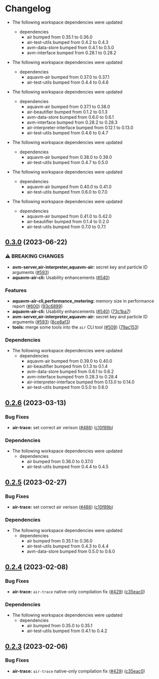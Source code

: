 # Changelog

* The following workspace dependencies were updated
  * dependencies
    * air bumped from 0.35.1 to 0.36.0
    * air-test-utils bumped from 0.4.2 to 0.4.3
    * avm-data-store bumped from 0.4.1 to 0.5.0
    * avm-interface bumped from 0.28.1 to 0.28.2

* The following workspace dependencies were updated
  * dependencies
    * aquavm-air bumped from 0.37.0 to 0.37.1
    * air-test-utils bumped from 0.4.4 to 0.4.6

* The following workspace dependencies were updated
  * dependencies
    * aquavm-air bumped from 0.37.1 to 0.38.0
    * air-beautifier bumped from 0.1.2 to 0.1.3
    * avm-data-store bumped from 0.6.0 to 0.6.1
    * avm-interface bumped from 0.28.2 to 0.28.3
    * air-interpreter-interface bumped from 0.12.1 to 0.13.0
    * air-test-utils bumped from 0.4.6 to 0.4.7

* The following workspace dependencies were updated
  * dependencies
    * aquavm-air bumped from 0.38.0 to 0.39.0
    * air-test-utils bumped from 0.4.7 to 0.5.0

* The following workspace dependencies were updated
  * dependencies
    * aquavm-air bumped from 0.40.0 to 0.41.0
    * air-test-utils bumped from 0.6.0 to 0.7.0

* The following workspace dependencies were updated
  * dependencies
    * aquavm-air bumped from 0.41.0 to 0.42.0
    * air-beautifier bumped from 0.1.4 to 0.2.0
    * air-test-utils bumped from 0.7.0 to 0.7.1

## [0.3.0](https://github.com/fluencelabs/aquavm/compare/aquavm-air-cli-v0.2.9...aquavm-air-cli-v0.3.0) (2023-06-22)


### ⚠ BREAKING CHANGES

* **avm-server,air-interpreter,aquavm-air:** secret key and particle ID arguments ([#593](https://github.com/fluencelabs/aquavm/issues/593))
* **aquavm-air-cli:** Usability enhancements ([#540](https://github.com/fluencelabs/aquavm/issues/540))

### Features

* **aquavm-air-cli,performance_metering:** memory size in performance report ([#600](https://github.com/fluencelabs/aquavm/issues/600)) ([93c6899](https://github.com/fluencelabs/aquavm/commit/93c68994290a5e3be6af467b894b6b2f9337935e))
* **aquavm-air-cli:** Usability enhancements ([#540](https://github.com/fluencelabs/aquavm/issues/540)) ([73c1ba7](https://github.com/fluencelabs/aquavm/commit/73c1ba70cca9ba4f6e73880141e738d450565798))
* **avm-server,air-interpreter,aquavm-air:** secret key and particle ID arguments ([#593](https://github.com/fluencelabs/aquavm/issues/593)) ([8ce8af3](https://github.com/fluencelabs/aquavm/commit/8ce8af38232de3f1ac359214386b895356550428))
* **tools:** merge some tools into the `air` CLI tool ([#509](https://github.com/fluencelabs/aquavm/issues/509)) ([79ac153](https://github.com/fluencelabs/aquavm/commit/79ac153f1dcfc0a77ec511c6e25285728312ad4c))


### Dependencies

* The following workspace dependencies were updated
  * dependencies
    * aquavm-air bumped from 0.39.0 to 0.40.0
    * air-beautifier bumped from 0.1.3 to 0.1.4
    * avm-data-store bumped from 0.6.1 to 0.6.2
    * avm-interface bumped from 0.28.3 to 0.28.4
    * air-interpreter-interface bumped from 0.13.0 to 0.14.0
    * air-test-utils bumped from 0.5.0 to 0.6.0

## [0.2.6](https://github.com/fluencelabs/aquavm/compare/air-trace-v0.2.5...air-trace-v0.2.6) (2023-03-13)


### Bug Fixes

* **air-trace:** set correct air verison ([#486](https://github.com/fluencelabs/aquavm/issues/486)) ([c10f89b](https://github.com/fluencelabs/aquavm/commit/c10f89b5e5856ed155da1dcb4784e73d63cc1bea))


### Dependencies

* The following workspace dependencies were updated
  * dependencies
    * air bumped from 0.36.0 to 0.37.0
    * air-test-utils bumped from 0.4.4 to 0.4.5

## [0.2.5](https://github.com/fluencelabs/aquavm/compare/air-trace-v0.2.4...air-trace-v0.2.5) (2023-02-27)


### Bug Fixes

* **air-trace:** set correct air verison ([#486](https://github.com/fluencelabs/aquavm/issues/486)) ([c10f89b](https://github.com/fluencelabs/aquavm/commit/c10f89b5e5856ed155da1dcb4784e73d63cc1bea))


### Dependencies

* The following workspace dependencies were updated
  * dependencies
    * air bumped from 0.35.1 to 0.36.0
    * air-test-utils bumped from 0.4.3 to 0.4.4
    * avm-data-store bumped from 0.5.0 to 0.6.0

## [0.2.4](https://github.com/fluencelabs/aquavm/compare/air-trace-v0.2.3...air-trace-v0.2.4) (2023-02-08)


### Bug Fixes

* **air-trace:** `air-trace` native-only compilation fix ([#429](https://github.com/fluencelabs/aquavm/issues/429)) ([c35eac0](https://github.com/fluencelabs/aquavm/commit/c35eac0f01f9c0dd147a139cd49389d1c9320601))


### Dependencies

* The following workspace dependencies were updated
  * dependencies
    * air bumped from 0.35.0 to 0.35.1
    * air-test-utils bumped from 0.4.1 to 0.4.2

## [0.2.3](https://github.com/fluencelabs/aquavm/compare/air-trace-v0.2.2...air-trace-v0.2.3) (2023-02-06)


### Bug Fixes

* **air-trace:** `air-trace` native-only compilation fix ([#429](https://github.com/fluencelabs/aquavm/issues/429)) ([c35eac0](https://github.com/fluencelabs/aquavm/commit/c35eac0f01f9c0dd147a139cd49389d1c9320601))
